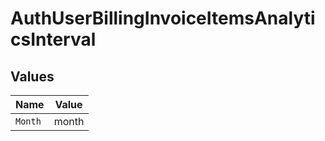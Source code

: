 # AuthUserBillingInvoiceItemsAnalyticsInterval


## Values

| Name    | Value   |
| ------- | ------- |
| `Month` | month   |